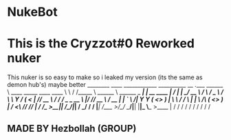 # NukeBot
             
# This is the Cryzzot#0 Reworked nuker

This nuker is so easy to make so i leaked my version (its the same as demon hub's) maybe better
________                                 ____   ____________   __________                           __              .___
\______ \   ____   _____   ____   ____   \   \ /   /\_____  \  \______   \ ______  _  _____________|  | __ ____   __| _/
 |    |  \_/ __ \ /     \ /  _ \ /    \   \   Y   /   _(__  <   |       _// __ \ \/ \/ /  _ \_  __ \  |/ // __ \ / __ | 
 |    `   \  ___/|  Y Y  (  <_> )   |  \   \     /   /       \  |    |   \  ___/\     (  <_> )  | \/    <\  ___// /_/ | 
/_______  /\___  >__|_|  /\____/|___|  /    \___/   /______  /  |____|_  /\___  >\/\_/ \____/|__|  |__|_ \\___  >____ | 
        \/     \/      \/            \/                    \/          \/     \/                        \/    \/     \/ 
## MADE BY Hezbollah (GROUP)

